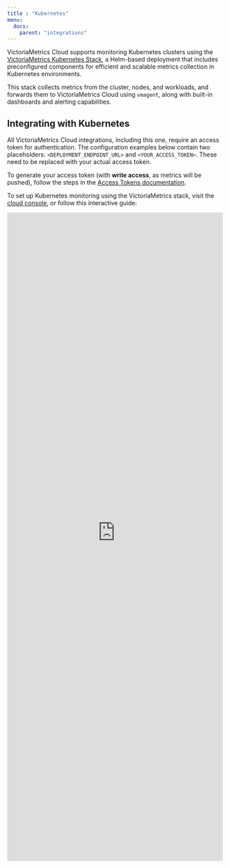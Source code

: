 ```yaml
---
title : "Kubernetes"
menu:
  docs:
    parent: "integrations"
---
```


VictoriaMetrics Cloud supports monitoring Kubernetes clusters using the
[VictoriaMetrics Kubernetes Stack](https://docs.victoriametrics.com/helm/victoriametrics-k8s-stack/), a Helm-based
deployment that includes preconfigured components for efficient and scalable metrics collection in Kubernetes environments.

This stack collects metrics from the cluster, nodes, and workloads, and forwards them to VictoriaMetrics Cloud using
`vmagent`, along with built-in dashboards and alerting capabilities.

## Integrating with Kubernetes

All VictoriaMetrics Cloud integrations, including this one, require an access token for authentication. The configuration examples below contain two placeholders: `<DEPLOYMENT_ENDPOINT_URL>` and `<YOUR_ACCESS_TOKEN>`. These need to be replaced with your actual access token.

To generate your access token (with **write access**, as metrics will be pushed), follow the steps in the [Access Tokens documentation](https://docs.victoriametrics.com/victoriametrics-cloud/deployments/access-tokens).

To set up Kubernetes monitoring using the VictoriaMetrics stack, visit the [cloud console](https://console.victoriametrics.cloud/integrations/kubernetes), or follow this interactive guide:


<iframe 
    width="100%" 
    style="aspect-ratio: 1/3;"
    name="iframe" 
    id="integration" 
    frameborder="0"
    src="https://console.victoriametrics.cloud/public/integrations/kubernetes" >
</iframe>
